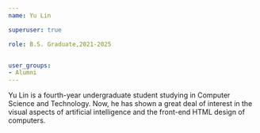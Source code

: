 ```yaml
---
name: Yu Lin

superuser: true

role: B.S. Graduate,2021-2025


user_groups:
- Alumni
---
```

Yu Lin is a fourth-year undergraduate student studying in Computer Science and Technology. Now, he has shown a great deal of interest in the visual aspects of artificial intelligence and the front-end HTML design of computers.
